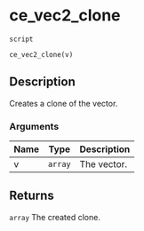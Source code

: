 # ce_vec2_clone
`script`
```gml
ce_vec2_clone(v)
```

## Description
Creates a clone of the vector.

### Arguments
| Name | Type | Description |
| ---- | ---- | ----------- |
| v | `array` | The vector. |

## Returns
`array` The created clone.